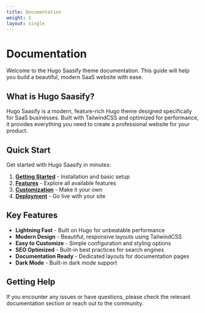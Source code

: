 ```yaml
---
title: Documentation
weight: 1
layout: single
---
```


# Documentation

Welcome to the Hugo Saasify theme documentation. This guide will help you build a beautiful, modern SaaS website with ease.

## What is Hugo Saasify?

Hugo Saasify is a modern, feature-rich Hugo theme designed specifically for SaaS businesses. Built with TailwindCSS and optimized for performance, it provides everything you need to create a professional website for your product.

## Quick Start

Get started with Hugo Saasify in minutes:

1. **[Getting Started](/docs/getting-started/)** - Installation and basic setup
2. **[Features](/docs/features/)** - Explore all available features
3. **[Customization](/docs/customization/)** - Make it your own
4. **[Deployment](/docs/deployment/)** - Go live with your site

## Key Features

- **Lightning Fast** - Built on Hugo for unbeatable performance
- **Modern Design** - Beautiful, responsive layouts using TailwindCSS
- **Easy to Customize** - Simple configuration and styling options
- **SEO Optimized** - Built-in best practices for search engines
- **Documentation Ready** - Dedicated layouts for documentation pages
- **Dark Mode** - Built-in dark mode support

## Getting Help

If you encounter any issues or have questions, please check the relevant documentation section or reach out to the community.
